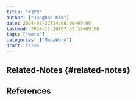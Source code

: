 ```yaml
---
title: "#정의"
author: ["Junghan Kim"]
date: 2024-08-22T14:08:00+09:00
lastmod: 2024-11-20T07:42:34+09:00
tags: ["meta"]
categories: ["MetaWord"]
draft: false
---
```


## Related-Notes {#related-notes}

## References

<style>.csl-entry{text-indent: -1.5em; margin-left: 1.5em;}</style><div class="csl-bib-body">
</div>
